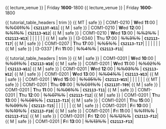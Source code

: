 <span id="lectures-s1">{{ lecture_venue }} | Friday **1600**-1800</span>
<span id="lectures-s2">{{ lecture_venue }} | Friday **1600**-1800</span>

<span id="tutorials-s1">

{{ tutorial_table_headers | trim }}
{{ MT | safe }} | COM1-0210 | **W**ed  **11**:00 | ~~%%C01%%~~ | **`CS2113T-W11`**|
{{ M | safe }} | COM1-0210 | **W**ed  **12**:00 | ~~%%1%%~~ | **`CS2113-W12`**|
{{ M | safe }} | COM1-0210 | **W**ed  **13**:00 | ~~%%2%%~~ | **`CS2113-W13`**|
 | | | | | |
{{ M | safe }} | I3-0340 | **T**hu  **17**:00 | ~~%%3%%~~ | **`CS2113-T17`**|
{{ M | safe }} | COM1-0207 | **T**hu  **17**:00 | ~~%%5%%~~ | **`CS2113-T17`**|
 | | | | | |
{{ M | safe }} | I3-0337 | **F**ri  **11**:00 | ~~%%4%%~~ | **`CS2113-F11`**|
</span>

<span id="tutorials-s2">

{{ tutorial_table_headers | trim }}
{{ M | safe }} | COM1-0201 | **W**ed  **10**:00 | ~~%%01%%~~ | **`CS2113-W10`**|
{{ M | safe }} | COM1-0201 | **W**ed  **11**:00 | ~~%%02%%~~ | **`CS2113-W11`**|
{{ M | safe }} | COM1-0201 | **W**ed  **12**:00 | ~~%%03%%~~ | **`CS2113-W12`**|
{{ M | safe }} | COM1-0201 | **W**ed  **13**:00 | ~~%%04%%~~ | **`CS2113-W13`**|
{{ M | safe }} | COM1-0201 | **W**ed  **15**:00 | ~~%%05%%~~ | **`CS2113-W15`**|
 | | | | | |
{{ MT | safe }} | COM1-0201 | **T**hu  **09**:00 | ~~%%C01%%~~ | **`CS2113T-T09`**|
{{ M | safe }} | COM1-0201 | **T**hu  **11**:00 | ~~%%06%%~~ | **`CS2113-T11`**|
{{ M | safe }} | COM1-0201 | **T**hu  **12**:00 | ~~%%07%%~~ | **`CS2113-T12`**|
{{ M | safe }} | COM1-0201 | **T**hu  **13**:00 | ~~%%08%%~~ | **`CS2113-T13`**|
{{ M | safe }} | COM1-0201 | **T**hu  **15**:00 | ~~%%09%%~~ | **`CS2113-T15`**|
 | | | | | |
{{ M | safe }} | COM1-0201 | **F**ri  **10**:00 | ~~%%10%%~~ | **`CS2113-F10`**|
{{ M | safe }} | COM1-0201 | **F**ri  **11**:00 | ~~%%11%%~~ | **`CS2113-F11`**|
{{ M | safe }} | COM1-0201 | **F**ri  **12**:00 | ~~%%12%%~~ | **`CS2113-F12`**|
{{ M | safe }} | COM1-0201 | **F**ri  **13**:00 | ~~%%13%%~~ | **`CS2113-F13`**|
</span>
